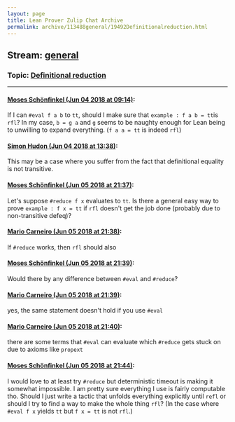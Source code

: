 ```yaml
---
layout: page
title: Lean Prover Zulip Chat Archive 
permalink: archive/113488general/19492Definitionalreduction.html
---
```


## Stream: [general](index.html)
### Topic: [Definitional reduction](19492Definitionalreduction.html)

---

#### [Moses Schönfinkel (Jun 04 2018 at 09:14)](https://leanprover.zulipchat.com/#narrow/stream/113488-general/topic/Definitional%20reduction/near/127532389):
If I can `#eval f a b` to `tt`, should I make sure that `example : f a b = tt`is `rfl`? In my case, `b = g a` and `g` seems to be naughty enough for Lean being to unwilling to expand everything. (`f a a = tt` is indeed `rfl`)

#### [Simon Hudon (Jun 04 2018 at 13:38)](https://leanprover.zulipchat.com/#narrow/stream/113488-general/topic/Definitional%20reduction/near/127540799):
This may be a case where you suffer from the fact that definitional equality is not transitive.

#### [Moses Schönfinkel (Jun 05 2018 at 21:37)](https://leanprover.zulipchat.com/#narrow/stream/113488-general/topic/Definitional%20reduction/near/127618197):
Let's suppose `#reduce f x` evaluates to `tt`. Is there a general easy way to prove `example : f x = tt` if `rfl` doesn't get the job done (probably due to non-transitive defeq)?

#### [Mario Carneiro (Jun 05 2018 at 21:38)](https://leanprover.zulipchat.com/#narrow/stream/113488-general/topic/Definitional%20reduction/near/127618259):
If `#reduce` works, then `rfl` should also

#### [Moses Schönfinkel (Jun 05 2018 at 21:39)](https://leanprover.zulipchat.com/#narrow/stream/113488-general/topic/Definitional%20reduction/near/127618290):
Would there by any difference between `#eval` and `#reduce`?

#### [Mario Carneiro (Jun 05 2018 at 21:39)](https://leanprover.zulipchat.com/#narrow/stream/113488-general/topic/Definitional%20reduction/near/127618298):
yes, the same statement doesn't hold if you use `#eval`

#### [Mario Carneiro (Jun 05 2018 at 21:40)](https://leanprover.zulipchat.com/#narrow/stream/113488-general/topic/Definitional%20reduction/near/127618356):
there are some terms that `#eval` can evaluate which `#reduce` gets stuck on due to axioms like `propext`

#### [Moses Schönfinkel (Jun 05 2018 at 21:44)](https://leanprover.zulipchat.com/#narrow/stream/113488-general/topic/Definitional%20reduction/near/127618595):
I would love to at least try `#reduce` but deterministic timeout is making it somewhat impossible. I am pretty sure everything I use is fairly computable tho. Should I just write a tactic that unfolds everything explicitly until `refl` or should I try to find a way to make the whole thing `rfl`? (In the case where `#eval f x` yields `tt` but `f x = tt` is not `rfl`.)

